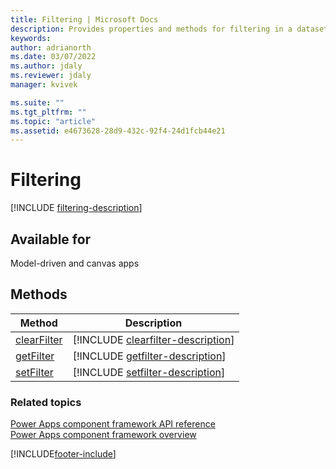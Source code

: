 ```yaml
---
title: Filtering | Microsoft Docs
description: Provides properties and methods for filtering in a dataset.
keywords:
author: adrianorth
ms.date: 03/07/2022
ms.author: jdaly
ms.reviewer: jdaly
manager: kvivek

ms.suite: ""
ms.tgt_pltfrm: ""
ms.topic: "article"
ms.assetid: e4673628-28d9-432c-92f4-24d1fcb44e21
---
```


# Filtering

[!INCLUDE [filtering-description](includes/filtering-description.md)]

## Available for

Model-driven and canvas apps

## Methods

| Method                                  | Description                                                                         |
| --------------------------------------- | ----------------------------------------------------------------------------------- |
| [clearFilter](filtering/clearfilter.md) | [!INCLUDE [clearfilter-description](filtering/includes/clearfilter-description.md)] |
| [getFilter](filtering/getfilter.md)     | [!INCLUDE [getfilter-description](filtering/includes/getfilter-description.md)]     |
| [setFilter](filtering/setfilter.md)     | [!INCLUDE [setfilter-description](filtering/includes/setfilter-description.md)]     |

### Related topics

[Power Apps component framework API reference](../reference/index.md)<br/>
[Power Apps component framework overview](../overview.md)

[!INCLUDE[footer-include](../../../includes/footer-banner.md)]
